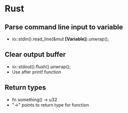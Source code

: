 # Rust
## Parse command line input to variable
- io::stdin().read_line(&mut **[Variable]**).unwrap();

## Clear output buffer
- io::stdout().flush().unwrap();
- Use after print! function

## Return types
- fn something() -> u32
- "->" points to return type for function
